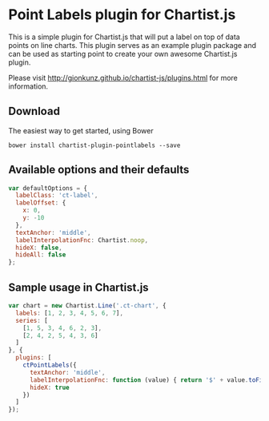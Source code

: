 # Point Labels plugin for Chartist.js

This is a simple plugin for Chartist.js that will put a label on top of data points on line charts. This plugin serves
as an example plugin package and can be used as starting point to create your own awesome Chartist.js plugin.

Please visit http://gionkunz.github.io/chartist-js/plugins.html for more information.

## Download
The easiest way to get started, using Bower
```
bower install chartist-plugin-pointlabels --save
```

## Available options and their defaults

```javascript
var defaultOptions = {
  labelClass: 'ct-label',
  labelOffset: {
    x: 0,
    y: -10
  },
  textAnchor: 'middle',
  labelInterpolationFnc: Chartist.noop,
  hideX: false,
  hideAll: false
};
```

## Sample usage in Chartist.js

```javascript
var chart = new Chartist.Line('.ct-chart', {
  labels: [1, 2, 3, 4, 5, 6, 7],
  series: [
    [1, 5, 3, 4, 6, 2, 3],
    [2, 4, 2, 5, 4, 3, 6]
  ]
}, {
  plugins: [
    ctPointLabels({
      textAnchor: 'middle',
      labelInterpolationFnc: function (value) { return '$' + value.toFixed(2) },
      hideX: true
    })
  ]
});
```
